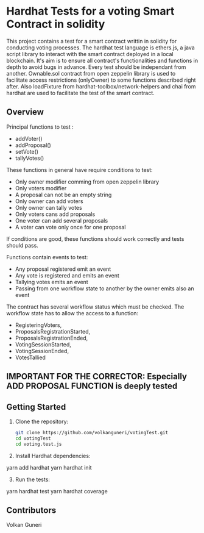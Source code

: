 # Hardhat Tests for a voting Smart Contract in solidity

This project contains a test for a smart contract writtin in solidity for conducting voting processes. The hardhat test language is ethers.js, a java script library to interact with the smart contract deployed in a local blockchain. It's aim is to ensure all contract's functionalities and functions in depth to avoid bugs in advance. Every test should be independant from another. Ownable.sol contract from open zeppelin library is used to facilitate access restrictions (onlyOwner) to some functions described right after. Also loadFixture from hardhat-toolbox/network-helpers and chai from hardhat are used to facilitate the test of the smart contract.

## Overview

Principal functions to test :

- addVoter()
- addProposal()
- setVote()
- tallyVotes()

These functions in general have require conditions to test:

- Only owner modifier comming from open zeppelin library
- Only voters modifier
- A proposal can not be an empty string
- Only owner can add voters
- Only owner can tally votes
- Only voters cans add proposals
- One voter can add several proposals
- A voter can vote only once for one proposal

If conditions are good, these functions should work correctly and tests should pass.

Functions contain events to test:

- Any proposal registered emit an event
- Any vote is registered and emits an event
- Tallying votes emits an event
- Passing from one workflow state to another by the owner emits also an event

The contract has several workflow status which must be checked. The workflow state has to allow the access to a function:

- RegisteringVoters,
- ProposalsRegistrationStarted,
- ProposalsRegistrationEnded,
- VotingSessionStarted,
- VotingSessionEnded,
- VotesTallied

## IMPORTANT FOR THE CORRECTOR: Especially ADD PROPOSAL FUNCTION is deeply tested

## Getting Started

1. Clone the repository:

   ```bash
   git clone https://github.com/volkanguneri/votingTest.git
   cd votingTest
   cd voting.test.js
   ```

2. Install Hardhat dependencies:

yarn add hardhat
yarn hardhat init

3. Run the tests:

yarn hardhat test
yarn hardhat coverage

## Contributors

Volkan Guneri
